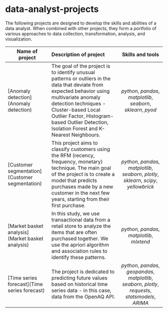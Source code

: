 # data-analyst-projects

The following projects are designed to develop the skills and abilities of a data analyst. When combined with other projects, they form a portfolio of various approaches to data collection, transformation, analysis, and visualization.

| Name of project | Description of project | Skills and tools | 
| ------------- |:-------------|:-----:|
| [Anomaly detection](Anomaly detection) | The goal of the project is to identify unusual patterns or outliers in the data that deviate from expected behavior using multivariate anomaly detection techniques - Cluster-based Local Outlier Factor, Histogram-based Outlier Detection, Isolation Forest and K-Nearest Neighbours. | *python*, *pandas*, *matplotlib*, *seaborn*, *sklearn*, *pyod* |
| [Customer segmentation](Customer segmentation) | This project aims to classify customers using the RFM (recency, frequency, monetary) technique. The main goal of the project is to create a model that predicts purchases made by a new customer in the next few years, starting from their first purchase. | *python*, *pandas*, *matplotlib*, *seaborn*, *plotly*, *sklearn*, *scipy*, *yellowbrick* |
| [Market basket analysis](Market basket analysis) | In this study, we use transactional data from a retail store to analyze the items that are often purchased together. We use the apriori algorithm and association rules to identify these patterns. | *python*, *pandas*, *matplotlib*, *mlxtend* |
| [Time series forecast](Time series forecast) | The project is dedicated to predicting future values based on historical time series data - in this case, data from the OpenAQ API. | *python*, *pandas*, *geopandas*, *matplotlib*, *seaborn*, *plotly*, *requests*, *statsmodels*, *ARIMA* |
